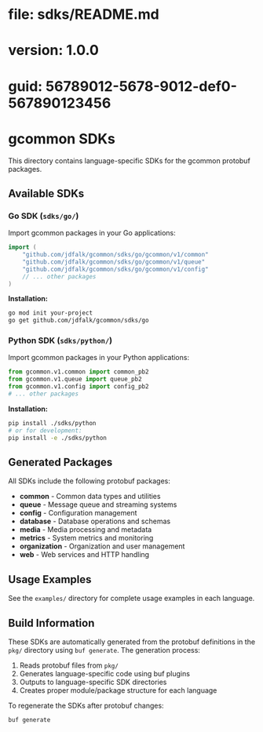 # file: sdks/README.md
# version: 1.0.0
# guid: 56789012-5678-9012-def0-567890123456

# gcommon SDKs

This directory contains language-specific SDKs for the gcommon protobuf packages.

## Available SDKs

### Go SDK (`sdks/go/`)

Import gcommon packages in your Go applications:

```go
import (
    "github.com/jdfalk/gcommon/sdks/go/gcommon/v1/common"
    "github.com/jdfalk/gcommon/sdks/go/gcommon/v1/queue" 
    "github.com/jdfalk/gcommon/sdks/go/gcommon/v1/config"
    // ... other packages
)
```

**Installation:**
```bash
go mod init your-project
go get github.com/jdfalk/gcommon/sdks/go
```

### Python SDK (`sdks/python/`)

Import gcommon packages in your Python applications:

```python
from gcommon.v1.common import common_pb2
from gcommon.v1.queue import queue_pb2
from gcommon.v1.config import config_pb2
# ... other packages
```

**Installation:**
```bash
pip install ./sdks/python
# or for development:
pip install -e ./sdks/python
```

## Generated Packages

All SDKs include the following protobuf packages:

- **common** - Common data types and utilities
- **queue** - Message queue and streaming systems  
- **config** - Configuration management
- **database** - Database operations and schemas
- **media** - Media processing and metadata
- **metrics** - System metrics and monitoring
- **organization** - Organization and user management
- **web** - Web services and HTTP handling

## Usage Examples

See the `examples/` directory for complete usage examples in each language.

## Build Information

These SDKs are automatically generated from the protobuf definitions in the `pkg/` directory using `buf generate`. The generation process:

1. Reads protobuf files from `pkg/`
2. Generates language-specific code using buf plugins
3. Outputs to language-specific SDK directories
4. Creates proper module/package structure for each language

To regenerate the SDKs after protobuf changes:

```bash
buf generate
```
